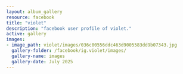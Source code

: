 ```yaml
---
layout: album_gallery
resource: facebook
title: "violet"
description: "facebook user profile of violet."
active: gallery
images:
- image_path: violet/images/036c00556ddc463d9005583dd9b07343.jpg
  gallery-folder: /facebook/ig.violet/images/
  gallery-name: images
  gallery-date: July 2025
---
```

